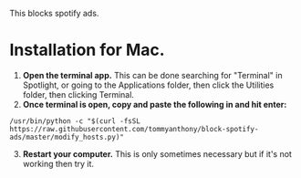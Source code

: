 This blocks spotify ads.

# Installation for Mac.
1. **Open the terminal app.** This can be done searching for "Terminal" in
   Spotlight, or going to the Applications folder, then click the Utilities
   folder, then clicking Terminal.
2. **Once terminal is open, copy and paste the following in and hit enter:**
```
/usr/bin/python -c "$(curl -fsSL https://raw.githubusercontent.com/tommyanthony/block-spotify-ads/master/modify_hosts.py)"
```
3. **Restart your computer.** This is only sometimes necessary but if it's not
   working then try it.
